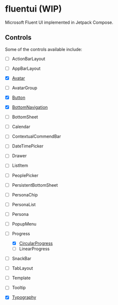 # fluentui (WIP)

Microsoft Fluent UI implemented in Jetpack Compose.

## Controls

Some of the controls available include:

- [ ] ActionBarLayout
- [ ] AppBarLayout
- [x] [Avatar](https://github.com/Nthily/fluentui/tree/main/app/src/main/java/com/github/nthily/fluentui/ui/components/avatar)
- [ ] AvatarGroup
- [x] [Button](https://github.com/Nthily/fluentui/tree/main/app/src/main/java/com/github/nthily/fluentui/ui/components/button)
- [x] [BottomNavigation](https://github.com/Nthily/fluentui/tree/main/app/src/main/java/com/github/nthily/fluentui/ui/components/bottomNavigation)
- [ ] BottomSheet
- [ ] Calendar
- [ ] ContextualCommendBar
- [ ] DateTimePicker
- [ ] Drawer
- [ ] ListItem
- [ ] PeoplePicker
- [ ] PersistentBottomSheet
- [ ] PersonaChip
- [ ] PersonaList
- [ ] Persona
- [ ] PopupMenu
- [ ] Progress
    - [x] [CircularProgress](https://github.com/Nthily/fluentui/tree/main/app/src/main/java/com/github/nthily/fluentui/ui/components/progress)
    - [ ] LinearProgress
- [ ] SnackBar
- [ ] TabLayout
- [ ] Template
- [ ] Tooltip
- [x] [Typography](https://github.com/Nthily/fluentui/tree/main/app/src/main/java/com/github/nthily/fluentui/ui/components/theme)

